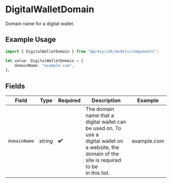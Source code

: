 # DigitalWalletDomain

Domain name for a digital wallet.

## Example Usage

```typescript
import { DigitalWalletDomain } from "@gr4vy/sdk/models/components";

let value: DigitalWalletDomain = {
    domainName: "example.com",
};
```

## Fields

| Field                                                                                                                                              | Type                                                                                                                                               | Required                                                                                                                                           | Description                                                                                                                                        | Example                                                                                                                                            |
| -------------------------------------------------------------------------------------------------------------------------------------------------- | -------------------------------------------------------------------------------------------------------------------------------------------------- | -------------------------------------------------------------------------------------------------------------------------------------------------- | -------------------------------------------------------------------------------------------------------------------------------------------------- | -------------------------------------------------------------------------------------------------------------------------------------------------- |
| `domainName`                                                                                                                                       | *string*                                                                                                                                           | :heavy_check_mark:                                                                                                                                 | The domain name that a digital wallet can be used on. To use a<br/>digital wallet on a website, the domain of the site is required to be<br/>in this list. | example.com                                                                                                                                        |